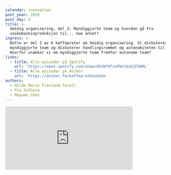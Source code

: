 ```yaml
---
calendar: innovation
post_year: 2019
post_day: 5
title: >-
  Smidig organisering, del 2: Myndiggjorte team og hvordan gå fra
  vaskemaskinproduksjon til... noe annet?
ingress: >-
  Dette er del 2 av 6 kaffeprater om Smidig organisering. Vi diskuterer
  myndiggjorte team og diskuterer handlingsrommet og autonomiteten til teamene.
  Hvorfor snakker vi om myndiggjorte team fremfor autonome team?
links:
  - title: Alle episoder på Spotify
    url: 'https://open.spotify.com/show/6SVNY97zuPWcVdvE2FSNRL'
  - title: Alle episoder på Anchor
    url: 'https://anchor.fm/kaffeprathosbekk'
authors:
  - Hilde Marie Flesland Torall
  - Pia Solheim
  - Moquan Chen
---
```


<iframe src="https://anchor.fm/kaffeprathosbekk/embed" height="200px" width="400px" frameborder="0" scrolling="no"></iframe>
